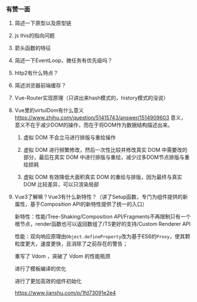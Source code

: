 ### 有赞一面

1. 简述一下原型以及原型链

2. js this的指向问题

3. 箭头函数的特征

4. 简述一下EventLoop，微任务有优先级吗？

5. http2有什么特点？

6. 简述浏览器前端缓存？

7. Vue-Router实现原理（只讲出来hash模式的，history模式的没说）

8. Vue里的virtulDom有什么意义
   https://www.zhihu.com/question/51415743/answer/1514909603
   意义，意义不在于减少DOM的操作，而在于将DOM作为数据结构描述出来。

   1. 虚拟 DOM 不会立马进行排版与重绘操作

   2. 虚拟 DOM 进行频繁修改，然后一次性比较并修改真实 DOM 中需要改的部分，最后在真实 DOM 中进行排版与重绘，减少过多DOM节点排版与重绘损耗

   3. 虚拟 DOM 有效降低大面积真实 DOM 的重绘与排版，因为最终与真实 DOM 比较差异，可以只渲染局部

9. Vue3了解嘛？Vue3有什么新特性？（讲了Setup函数，专门为组件提供的新属性，基于Composition API的新特性提供了统一的入口）

   新特性：性能/Tree-Shaking/Composition API/Fragments不再限制只有一个根节点，render函数也可以返回数组了/TS更好的支持/Custom Renderer API
   
   
   性能：双向响应原理由`Object.defineProperty`改为基于ES6的`Proxy`，使其颗粒度更大，速度更快，且消除了之前存在的警告；
   
   重写了 Vdom ，突破了 Vdom 的性能瓶颈
   
   进行了模板编译的优化
   
   进行了更加高效的组件初始化
   
   https://www.jianshu.com/p/1fd73091e2e4

